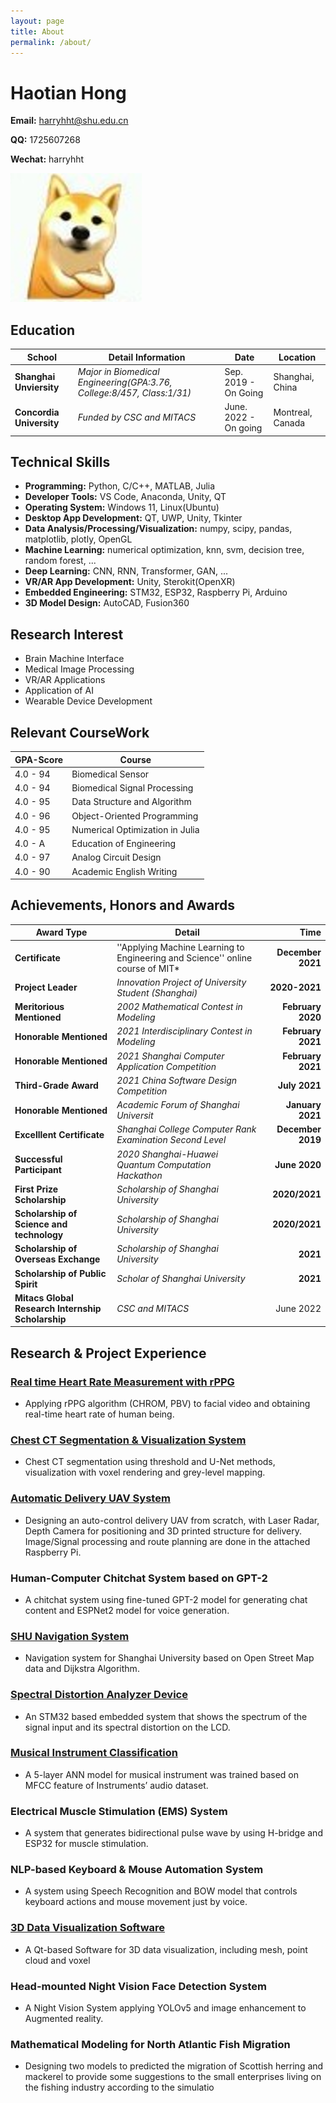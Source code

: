 ```yaml
---
layout: page
title: About
permalink: /about/
---
```


# Haotian Hong
**Email:** harryhht@shu.edu.cn

**QQ:** 1725607268

**Wechat:** harryhht

![](./Personal_Information/head.png)

## Education

|School|Detail Information|Date|Location|
|--|--|--|--|
|**Shanghai Unviersity**|*Major in Biomedical Engineering(GPA:3.76, College:8/457, Class:1/31)*|Sep. 2019 - On Going| Shanghai, China|
|**Concordia University**|*Funded by CSC and MITACS*|June. 2022 - On going| Montreal, Canada|
<!-- + **Shanghai University [School of Communication & Information Engineering]** *Major in Biomedical Engineering *    Sep. 2019 - On Going -->
<!-- + **Concordia University [Research Internship]** *Funded by CSC and MITACS* June -->

## Technical Skills

+ **Programming:** Python, C/C++, MATLAB, Julia
+ **Developer Tools:** VS Code, Anaconda, Unity, QT
+ **Operating System:** Windows 11, Linux(Ubuntu)
+ **Desktop App Development:** QT, UWP, Unity, Tkinter
+ **Data Analysis/Processing/Visualization:** numpy, scipy, pandas, matplotlib, plotly, OpenGL
+ **Machine Learning:** numerical optimization, knn, svm, decision tree, random forest, ...
+ **Deep Learning:** CNN, RNN, Transformer, GAN, ...
+ **VR/AR App Development:** Unity, Sterokit(OpenXR)
+ **Embedded Engineering:** STM32, ESP32, Raspberry Pi, Arduino
+ **3D Model Design:** AutoCAD, Fusion360

## Research Interest

+ Brain Machine Interface
+ Medical Image Processing
+ VR/AR Applications
+ Application of AI
+ Wearable Device Development

## Relevant CourseWork

|GPA-Score|Course|
|--|--|
|4.0 - 94|Biomedical Sensor|
|4.0 - 94|Biomedical Signal Processing|
|4.0 - 95|Data Structure and Algorithm|
|4.0 - 96|Object-Oriented Programming|
|4.0 - 95|Numerical Optimization in Julia|
|4.0 - A|Education of Engineering|
|4.0 - 97|Analog Circuit Design|
|4.0 - 90|Academic English Writing|

## Achievements, Honors and Awards

| Award Type| Detail| Time |
|--|--|--:|
| **Certificate**| ''Applying Machine Learning to Engineering and Science'' online course of MIT* | **December 2021** |
| **Project Leader**|*Innovation Project of University Student (Shanghai)*|**2020-2021**|
| **Meritorious Mentioned**| *2002 Mathematical Contest in Modeling*  | **February 2020** |
| **Honorable Mentioned** | *2021 Interdisciplinary Contest in Modeling* | **February 2021** |
| **Honorable Mentioned**| *2021 Shanghai Computer Application Competition*  | **February 2021** |
| **Third-Grade Award**  | *2021 China Software Design Competition*  |     **July 2021** |
| **Honorable Mentioned** | *Academic Forum of Shanghai Universit*  |  **January 2021** |
| **Excelllent Certificate** | *Shanghai College Computer Rank Examination Second Level* | **December 2019** |
| **Successful Participant** | *2020 Shanghai-Huawei Quantum Computation Hackathon* | **June 2020** |
| **First Prize Scholarship** | *Scholarship of Shanghai University* | **2020/2021** |
| **Scholarship of Science and technology** | *Scholarship of Shanghai University* | **2020/2021** |
| **Scholarship of Overseas Exchange** | *Scholarship of Shanghai University*  |**2021** |
| **Scholarship of Public Spirit** | *Scholar of Shanghai University* |  **2021** |
|**Mitacs Global Research Internship Scholarship**|*CSC and MITACS*|June 2022|

## Research & Project Experience

### [Real time Heart Rate Measurement with rPPG](https://github.com/bughht/Realtime-rPPG-Application)
+ Applying rPPG algorithm (CHROM, PBV) to facial video and obtaining real-time heart rate of human being.
### [Chest CT Segmentation & Visualization System](https://github.com/bughht/Chest-CT-Visualization-Segmentation-App)
+ Chest CT segmentation using threshold and U-Net methods, visualization with voxel rendering and grey-level mapping.
### [Automatic Delivery UAV System](https://github.com/bughht/Control-System-for-UAV)
+ Designing an auto-control delivery UAV from scratch, with Laser Radar, Depth Camera for positioning and 3D printed
structure for delivery. Image/Signal processing and route planning are done in the attached Raspberry Pi.
### Human-Computer Chitchat System based on GPT-2
+ A chitchat system using fine-tuned GPT-2 model for generating chat content and ESPNet2 model for voice generation.
### [SHU Navigation System](https://github.com/bughht/SHU-Navigation-System)
+ Navigation system for Shanghai University based on Open Street Map data and Dijkstra Algorithm.
### [Spectral Distortion Analyzer Device](https://github.com/bughht/GCJY)
+ An STM32 based embedded system that shows the spectrum of the signal input and its spectral distortion on the LCD.
### [Musical Instrument Classification](https://github.com/bughht/Musical-Instrument-Classification)
+ A 5-layer ANN model for musical instrument was trained based on MFCC feature of Instruments’ audio dataset.
### Electrical Muscle Stimulation (EMS) System
+ A system that generates bidirectional pulse wave by using H-bridge and ESP32 for muscle stimulation.
### NLP-based Keyboard & Mouse Automation System
+ A system using Speech Recognition and BOW model that controls keyboard actions and mouse movement just by voice.
### [3D Data Visualization Software](https://github.com/bughht/3D-Data-Visualizer)
+ A Qt-based Software for 3D data visualization, including mesh, point cloud and voxel
### Head-mounted Night Vision Face Detection System
+ A Night Vision System applying YOLOv5 and image enhancement to Augmented reality.
### Mathematical Modeling for North Atlantic Fish Migration
+ Designing two models to predicted the migration of Scottish herring and mackerel to provide some suggestions to the
small enterprises living on the fishing industry according to the simulatio
